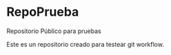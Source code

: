 # RepoPrueba
Repositorio Público para pruebas

Este es un repositorio creado para testear git workflow.
